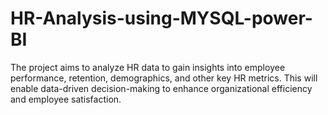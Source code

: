 # HR-Analysis-using-MYSQL-power-BI
The project aims to analyze HR data to gain insights into employee performance, retention, demographics, and other key HR metrics. This will enable data-driven decision-making to enhance organizational efficiency and employee satisfaction.
